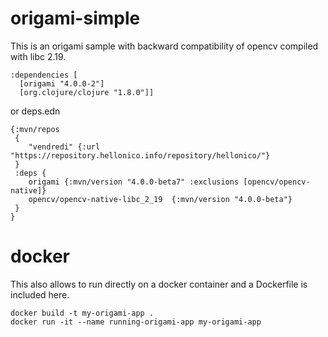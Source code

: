 # origami-simple

This is an origami sample with backward compatibility of opencv compiled with libc 2.19.

```
:dependencies [   
  [origami "4.0.0-2"]
  [org.clojure/clojure "1.8.0"]]
```

or deps.edn 

```
{:mvn/repos
 {
 	"vendredi" {:url "https://repository.hellonico.info/repository/hellonico/"}
 }
 :deps { 
    origami {:mvn/version "4.0.0-beta7" :exclusions [opencv/opencv-native]}
    opencv/opencv-native-libc_2_19  {:mvn/version "4.0.0-beta"}
 }
}
```

# docker 

This also allows to run directly on a docker container and a Dockerfile is included here.

```
docker build -t my-origami-app .
docker run -it --name running-origami-app my-origami-app
```
